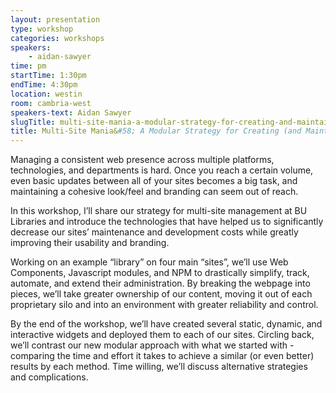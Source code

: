 ```yaml
---
layout: presentation
type: workshop
categories: workshops
speakers:
    - aidan-sawyer
time: pm
startTime: 1:30pm
endTime: 4:30pm
location: westin
room: cambria-west
speakers-text: Aidan Sawyer
slugTitle: multi-site-mania-a-modular-strategy-for-creating-and-maintaining-consistency-across-platforms
title: Multi-Site Mania&#58; A Modular Strategy for Creating (and Maintaining) Consistency Across Platforms
---
```

Managing a consistent web presence across multiple platforms, technologies, and departments is hard. Once you reach a certain volume, even basic updates between all of your sites becomes a big task, and maintaining a cohesive look/feel and branding can seem out of reach.

In this workshop, I’ll share our strategy for multi-site management at BU Libraries and introduce the technologies that have helped us to significantly decrease our sites’ maintenance and development costs while greatly improving their usability and branding.

Working on an example “library” on four main “sites”, we’ll use Web Components, Javascript modules, and NPM to drastically simplify, track, automate, and extend their administration. By breaking the webpage into pieces, we’ll take greater ownership of our content, moving it out of each proprietary silo and into an environment with greater reliability and control.

By the end of the workshop, we’ll have created several static, dynamic, and interactive widgets and deployed them to each of our sites. Circling back, we’ll contrast our new modular approach with what we started with -  comparing the time and effort it takes to achieve a similar (or even better) results by each method. Time willing, we’ll discuss alternative strategies and complications.